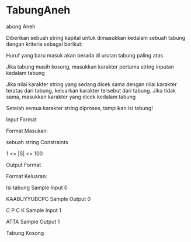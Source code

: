 # TabungAneh
abung Aneh

Diberikan sebuah string kapital untuk dimasukkan kedalam sebuah tabung dengan kriteria sebagai berikut:

Huruf yang baru masuk akan berada di urutan tabung paling atas

Jika tabung masih kosong, masukkan karakter pertama string inputan kedalam tabung

Jika nilai karakter string yang sedang dicek sama dengan nilai karakter teratas dari tabung, keluarkan karakter tersebut dari tabung. Jika tidak sama, masukkan karakter yang dicek kedalam tabung

Setelah semua karakter string diproses, tampilkan isi tabung!

Input Format

Format Masukan:

sebuah string
Constraints

1 <= |S| <= 100

Output Format

Format Keluaran:

Isi tabung
Sample Input 0

KAABUYYUBCPC
Sample Output 0

C
P
C
K
Sample Input 1

ATTA
Sample Output 1

Tabung Kosong
